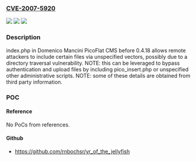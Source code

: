 ### [CVE-2007-5920](https://cve.mitre.org/cgi-bin/cvename.cgi?name=CVE-2007-5920)
![](https://img.shields.io/static/v1?label=Product&message=n%2Fa&color=blue)
![](https://img.shields.io/static/v1?label=Version&message=n%2Fa&color=blue)
![](https://img.shields.io/static/v1?label=Vulnerability&message=n%2Fa&color=brighgreen)

### Description

index.php in Domenico Mancini PicoFlat CMS before 0.4.18 allows remote attackers to include certain files via unspecified vectors, possibly due to a directory traversal vulnerability.  NOTE: this can be leveraged to bypass authentication and upload files by including pico_insert.php or unspecified other administrative scripts.  NOTE: some of these details are obtained from third party information.

### POC

#### Reference
No PoCs from references.

#### Github
- https://github.com/rnbochsr/yr_of_the_jellyfish

